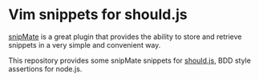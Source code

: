 # Vim snippets for should.js

[snipMate](https://github.com/msanders/snipmate.vim) is a great plugin that provides the ability to store and retrieve snippets in a very simple and convenient way.

This repository provides some snipMate snippets for [should.js](https://github.com/visionmedia/should.js), BDD style assertions for node.js.
